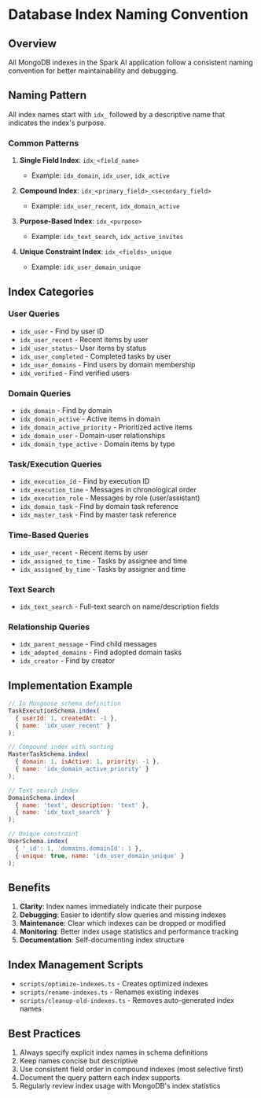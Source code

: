 # Database Index Naming Convention

## Overview

All MongoDB indexes in the Spark AI application follow a consistent naming convention for better maintainability and debugging.

## Naming Pattern

All index names start with `idx_` followed by a descriptive name that indicates the index's purpose.

### Common Patterns

1. **Single Field Index**: `idx_<field_name>`
   - Example: `idx_domain`, `idx_user`, `idx_active`

2. **Compound Index**: `idx_<primary_field>_<secondary_field>`
   - Example: `idx_user_recent`, `idx_domain_active`

3. **Purpose-Based Index**: `idx_<purpose>`
   - Example: `idx_text_search`, `idx_active_invites`

4. **Unique Constraint Index**: `idx_<fields>_unique`
   - Example: `idx_user_domain_unique`

## Index Categories

### User Queries
- `idx_user` - Find by user ID
- `idx_user_recent` - Recent items by user
- `idx_user_status` - User items by status
- `idx_user_completed` - Completed tasks by user
- `idx_user_domains` - Find users by domain membership
- `idx_verified` - Find verified users

### Domain Queries
- `idx_domain` - Find by domain
- `idx_domain_active` - Active items in domain
- `idx_domain_active_priority` - Prioritized active items
- `idx_domain_user` - Domain-user relationships
- `idx_domain_type_active` - Domain items by type

### Task/Execution Queries
- `idx_execution_id` - Find by execution ID
- `idx_execution_time` - Messages in chronological order
- `idx_execution_role` - Messages by role (user/assistant)
- `idx_domain_task` - Find by domain task reference
- `idx_master_task` - Find by master task reference

### Time-Based Queries
- `idx_user_recent` - Recent items by user
- `idx_assigned_to_time` - Tasks by assignee and time
- `idx_assigned_by_time` - Tasks by assigner and time

### Text Search
- `idx_text_search` - Full-text search on name/description fields

### Relationship Queries
- `idx_parent_message` - Find child messages
- `idx_adopted_domains` - Find adopted domain tasks
- `idx_creator` - Find by creator

## Implementation Example

```javascript
// In Mongoose schema definition
TaskExecutionSchema.index(
  { userId: 1, createdAt: -1 }, 
  { name: 'idx_user_recent' }
);

// Compound index with sorting
MasterTaskSchema.index(
  { domain: 1, isActive: 1, priority: -1 }, 
  { name: 'idx_domain_active_priority' }
);

// Text search index
DomainSchema.index(
  { name: 'text', description: 'text' }, 
  { name: 'idx_text_search' }
);

// Unique constraint
UserSchema.index(
  { '_id': 1, 'domains.domainId': 1 }, 
  { unique: true, name: 'idx_user_domain_unique' }
);
```

## Benefits

1. **Clarity**: Index names immediately indicate their purpose
2. **Debugging**: Easier to identify slow queries and missing indexes
3. **Maintenance**: Clear which indexes can be dropped or modified
4. **Monitoring**: Better index usage statistics and performance tracking
5. **Documentation**: Self-documenting index structure

## Index Management Scripts

- `scripts/optimize-indexes.ts` - Creates optimized indexes
- `scripts/rename-indexes.ts` - Renames existing indexes
- `scripts/cleanup-old-indexes.ts` - Removes auto-generated index names

## Best Practices

1. Always specify explicit index names in schema definitions
2. Keep names concise but descriptive
3. Use consistent field order in compound indexes (most selective first)
4. Document the query pattern each index supports
5. Regularly review index usage with MongoDB's index statistics